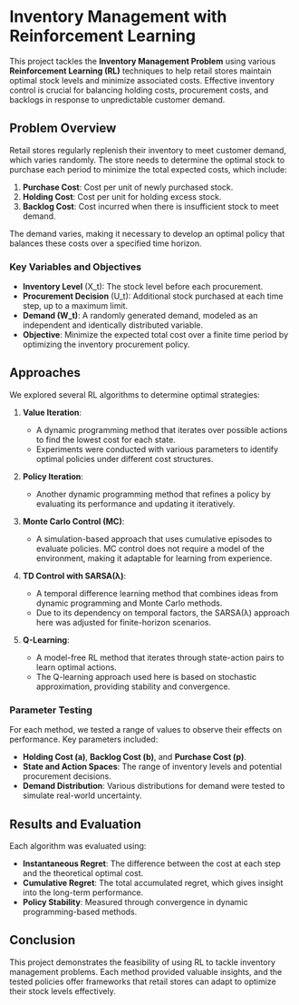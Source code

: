 

# Inventory Management with Reinforcement Learning

This project tackles the **Inventory Management Problem** using various **Reinforcement Learning (RL)** techniques to help retail stores maintain optimal stock levels and minimize associated costs. Effective inventory control is crucial for balancing holding costs, procurement costs, and backlogs in response to unpredictable customer demand.

## Problem Overview

Retail stores regularly replenish their inventory to meet customer demand, which varies randomly. The store needs to determine the optimal stock to purchase each period to minimize the total expected costs, which include:
1. **Purchase Cost**: Cost per unit of newly purchased stock.
2. **Holding Cost**: Cost per unit for holding excess stock.
3. **Backlog Cost**: Cost incurred when there is insufficient stock to meet demand.

The demand varies, making it necessary to develop an optimal policy that balances these costs over a specified time horizon.

### Key Variables and Objectives

- **Inventory Level** \(X_t\): The stock level before each procurement.
- **Procurement Decision** \(U_t\): Additional stock purchased at each time step, up to a maximum limit.
- **Demand \(W_t\)**: A randomly generated demand, modeled as an independent and identically distributed variable.
- **Objective**: Minimize the expected total cost over a finite time period by optimizing the inventory procurement policy.

## Approaches

We explored several RL algorithms to determine optimal strategies:

1. **Value Iteration**:
   - A dynamic programming method that iterates over possible actions to find the lowest cost for each state.
   - Experiments were conducted with various parameters to identify optimal policies under different cost structures.

2. **Policy Iteration**:
   - Another dynamic programming method that refines a policy by evaluating its performance and updating it iteratively.

3. **Monte Carlo Control (MC)**:
   - A simulation-based approach that uses cumulative episodes to evaluate policies. MC control does not require a model of the environment, making it adaptable for learning from experience.

4. **TD Control with SARSA(λ)**:
   - A temporal difference learning method that combines ideas from dynamic programming and Monte Carlo methods.
   - Due to its dependency on temporal factors, the SARSA(λ) approach here was adjusted for finite-horizon scenarios.

5. **Q-Learning**:
   - A model-free RL method that iterates through state-action pairs to learn optimal actions.
   - The Q-learning approach used here is based on stochastic approximation, providing stability and convergence.

### Parameter Testing

For each method, we tested a range of values to observe their effects on performance. Key parameters included:
- **Holding Cost (a)**, **Backlog Cost (b)**, and **Purchase Cost (p)**.
- **State and Action Spaces**: The range of inventory levels and potential procurement decisions.
- **Demand Distribution**: Various distributions for demand were tested to simulate real-world uncertainty.

## Results and Evaluation

Each algorithm was evaluated using:
- **Instantaneous Regret**: The difference between the cost at each step and the theoretical optimal cost.
- **Cumulative Regret**: The total accumulated regret, which gives insight into the long-term performance.
- **Policy Stability**: Measured through convergence in dynamic programming-based methods.


## Conclusion

This project demonstrates the feasibility of using RL to tackle inventory management problems. Each method provided valuable insights, and the tested policies offer frameworks that retail stores can adapt to optimize their stock levels effectively.

